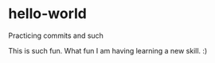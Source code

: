 # hello-world
Practicing commits and such

This is such fun. What fun I am having learning a new skill. :)
